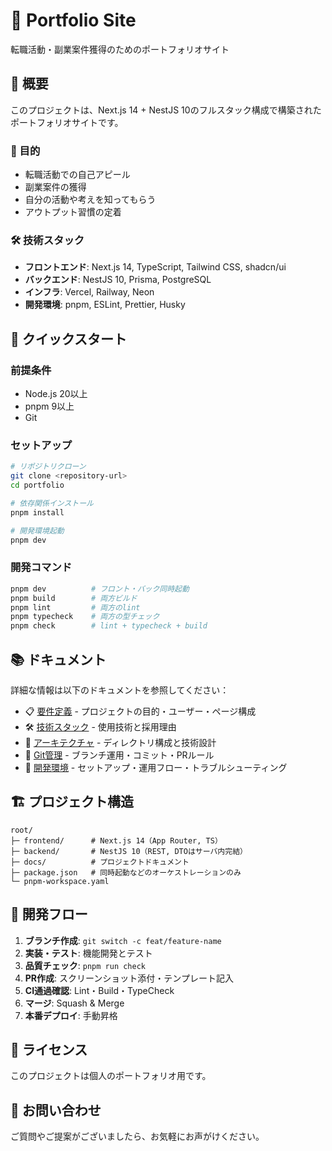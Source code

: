 # 🚀 Portfolio Site

転職活動・副業案件獲得のためのポートフォリオサイト

## 📖 概要

このプロジェクトは、Next.js 14 + NestJS 10のフルスタック構成で構築されたポートフォリオサイトです。

### 🎯 目的
- 転職活動での自己アピール
- 副業案件の獲得
- 自分の活動や考えを知ってもらう
- アウトプット習慣の定着

### 🛠️ 技術スタック
- **フロントエンド**: Next.js 14, TypeScript, Tailwind CSS, shadcn/ui
- **バックエンド**: NestJS 10, Prisma, PostgreSQL
- **インフラ**: Vercel, Railway, Neon
- **開発環境**: pnpm, ESLint, Prettier, Husky

## 🚀 クイックスタート

### 前提条件
- Node.js 20以上
- pnpm 9以上
- Git

### セットアップ
```bash
# リポジトリクローン
git clone <repository-url>
cd portfolio

# 依存関係インストール
pnpm install

# 開発環境起動
pnpm dev
```

### 開発コマンド
```bash
pnpm dev          # フロント・バック同時起動
pnpm build        # 両方ビルド
pnpm lint         # 両方のlint
pnpm typecheck    # 両方の型チェック
pnpm check        # lint + typecheck + build
```

## 📚 ドキュメント

詳細な情報は以下のドキュメントを参照してください：

- 📋 [要件定義](./docs/requirements.md) - プロジェクトの目的・ユーザー・ページ構成
- 🛠️ [技術スタック](./docs/tech-stack.md) - 使用技術と採用理由
- 📁 [アーキテクチャ](./docs/architecture.md) - ディレクトリ構成と技術設計
- 🔧 [Git管理](./docs/git-workflow.md) - ブランチ運用・コミット・PRルール
- 🚀 [開発環境](./docs/development.md) - セットアップ・運用フロー・トラブルシューティング

## 🏗️ プロジェクト構造

```
root/
├─ frontend/      # Next.js 14（App Router, TS）
├─ backend/       # NestJS 10（REST, DTOはサーバ内完結）
├─ docs/          # プロジェクトドキュメント
├─ package.json   # 同時起動などのオーケストレーションのみ
└─ pnpm-workspace.yaml
```

## 🔄 開発フロー

1. **ブランチ作成**: `git switch -c feat/feature-name`
2. **実装・テスト**: 機能開発とテスト
3. **品質チェック**: `pnpm run check`
4. **PR作成**: スクリーンショット添付・テンプレート記入
5. **CI通過確認**: Lint・Build・TypeCheck
6. **マージ**: Squash & Merge
7. **本番デプロイ**: 手動昇格

## 📝 ライセンス

このプロジェクトは個人のポートフォリオ用です。

## 🤝 お問い合わせ

ご質問やご提案がございましたら、お気軽にお声がけください。